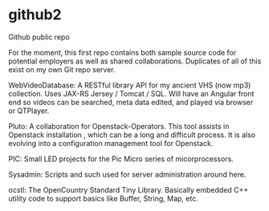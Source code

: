 # github2
Github public repo

For the moment, this first repo contains both sample source code for potential employers as well as shared collaborations.  Duplicates of all of this exist on my own Git repo server.

WebVideoDatabase:  A RESTful library API for my ancient VHS (now mp3) collection.  Uses JAX-RS Jersey / Tomcat / SQL. 
Will have an Angular front end so videos can be searched, meta data edited, and played via browser or QTPlayer.

Pluto: A collaboration for Openstack-Operators.  This tool assists in Openstack installation , which can be a long and difficult process.   It is also evolving into a configuration management tool for Openstack.  

PIC: Small LED projects for the Pic Micro series of micorprocessors.

Sysadmin: Scripts and such used for server administration around here.

ocstl:  The OpenCountry Standard Tiny Library.  Basically embedded C++ utility code to support 
basics like Buffer, String, Map, etc.
